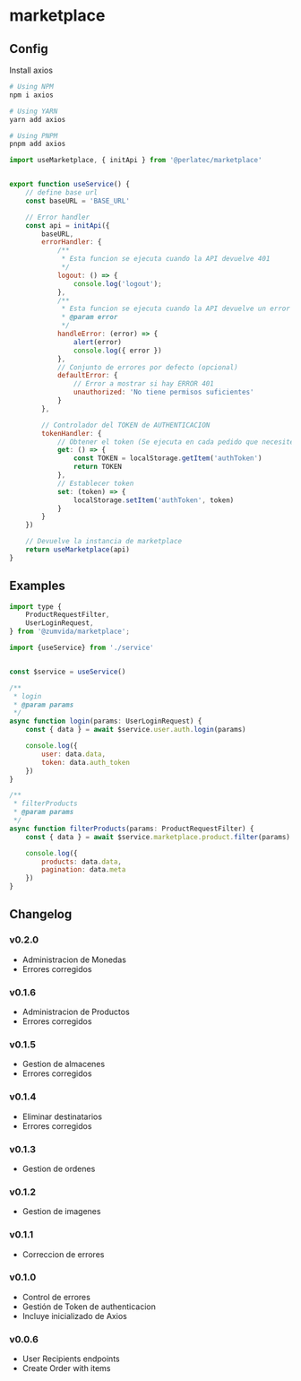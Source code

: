 # marketplace

## Config

Install axios

```sh
# Using NPM
npm i axios

# Using YARN
yarn add axios

# Using PNPM
pnpm add axios

```

```js
import useMarketplace, { initApi } from '@perlatec/marketplace'


export function useService() {
	// define base url
	const baseURL = 'BASE_URL'

	// Error handler
	const api = initApi({
		baseURL,
		errorHandler: {
			/**
			 * Esta funcion se ejecuta cuando la API devuelve 401
			 */
			logout: () => {
				console.log('logout');
			},
			/**
			 * Esta funcion se ejecuta cuando la API devuelve un error 4xx o 5xx
			 * @param error 
			 */
			handleError: (error) => {
				alert(error)
				console.log({ error })
			},
			// Conjunto de errores por defecto (opcional)
			defaultError: {
				// Error a mostrar si hay ERROR 401
				unauthorized: 'No tiene permisos suficientes'
			}
		},

		// Controlador del TOKEN de AUTHENTICACION
		tokenHandler: {
			// Obtener el token (Se ejecuta en cada pedido que necesite authenticacion)
			get: () => {
				const TOKEN = localStorage.getItem('authToken')
				return TOKEN
			},
			// Establecer token
			set: (token) => {
				localStorage.setItem('authToken', token)
			}
		}
	})

	// Devuelve la instancia de marketplace
	return useMarketplace(api)
}

```


## Examples

```js
import type { 
	ProductRequestFilter,
	UserLoginRequest,
} from '@zumvida/marketplace';

import {useService} from './service'


const $service = useService()

/**
 * login
 * @param params 
 */
async function login(params: UserLoginRequest) {
	const { data } = await $service.user.auth.login(params)

	console.log({
		user: data.data,
		token: data.auth_token
	})
}

/**
 * filterProducts
 * @param params 
 */
async function filterProducts(params: ProductRequestFilter) {
	const { data } = await $service.marketplace.product.filter(params)

	console.log({
		products: data.data,
		pagination: data.meta
	})
}
```

## Changelog

### v0.2.0
- Administracion de Monedas
- Errores corregidos

### v0.1.6
- Administracion de Productos
- Errores corregidos

### v0.1.5
- Gestion de almacenes
- Errores corregidos

### v0.1.4
- Eliminar destinatarios
- Errores corregidos

### v0.1.3
- Gestion de ordenes

### v0.1.2
- Gestion de imagenes

### v0.1.1
- Correccion de errores

### v0.1.0
- Control de errores
- Gestión de Token de authenticacion
- Incluye inicializado de Axios

### v0.0.6
- User Recipients endpoints
- Create Order with items